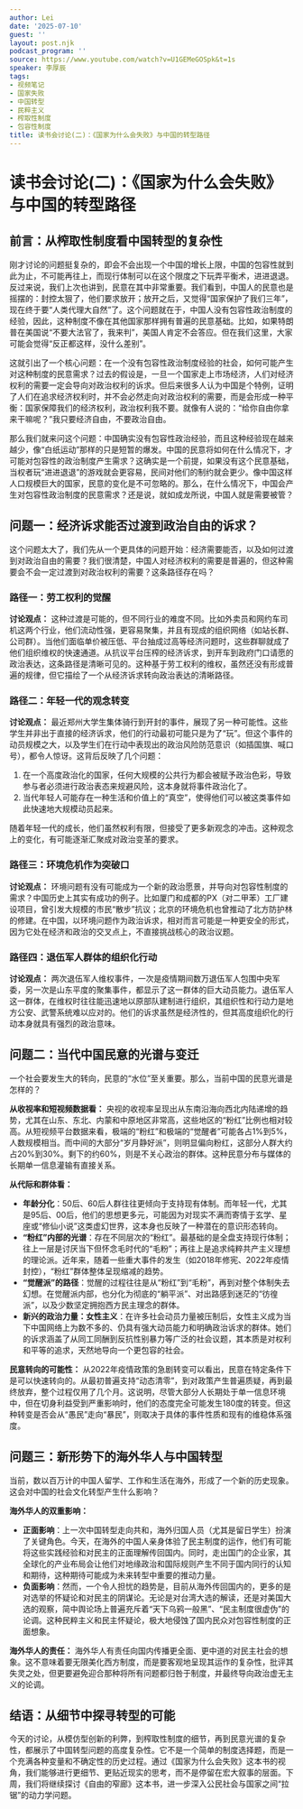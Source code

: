 ```yaml
---
author: Lei
date: '2025-07-10'
guest: ''
layout: post.njk
podcast_program: ''
source: https://www.youtube.com/watch?v=U1GEMeGOSpk&t=1s
speaker: 李厚辰
tags:
- 视频笔记
- 国家失败
- 中国转型
- 民粹主义
- 榨取性制度
- 包容性制度
title: 读书会讨论(二)：《国家为什么会失败》与中国的转型路径
---
```


# 读书会讨论(二)：《国家为什么会失败》与中国的转型路径

## 前言：从榨取性制度看中国转型的复杂性

刚才讨论的问题挺复杂的，即会不会出现一个中国的增长上限，中国的包容性就到此为止，不可能再往上，而现行体制可以在这个限度之下玩弄平衡术，进进退退。反过来说，我们上次也讲到，民意在其中非常重要。我们看到，中国人的民意也是摇摆的：封控太狠了，他们要求放开；放开之后，又觉得“国家保护了我们三年”，现在终于要“人类代理大自然”了。这个问题就在于，中国人没有包容性政治制度的经验，因此，这种制度不像在其他国家那样拥有普遍的民意基础。比如，如果特朗普在美国说“不要大法官了，我来判”，美国人肯定不会答应。但在我们这里，大家可能会觉得“反正都这样，没什么差别”。

这就引出了一个核心问题：在一个没有包容性政治制度经验的社会，如何可能产生对这种制度的民意需求？过去的假设是，一旦一个国家走上市场经济，人们对经济权利的需要一定会导向对政治权利的诉求。但后来很多人认为中国是个特例，证明了人们在追求经济权利时，并不会必然走向对政治权利的需要，而是会形成一种平衡：国家保障我们的经济权利，政治权利我不要。就像有人说的：“给你自由你拿来干嘛呢？”我只要经济自由，不要政治自由。

那么我们就来问这个问题：中国确实没有包容性政治经验，而且这种经验现在越来越少，像“白纸运动”那样的只是短暂的爆发。中国的民意将如何在什么情况下，才可能对包容性的政治制度产生需求？这确实是一个前提，如果没有这个民意基础，当权者玩“进进退退”的游戏就会更容易，民间对他们的制约就会更少。像中国这样人口规模巨大的国家，民意的变化是不可忽略的。那么，在什么情况下，中国会产生对包容性政治制度的民意需求？还是说，就如成龙所说，中国人就是需要被管？

## 问题一：经济诉求能否过渡到政治自由的诉求？

这个问题太大了，我们先从一个更具体的问题开始：经济需要能否，以及如何过渡到对政治自由的需要？我们很清楚，中国人对经济权利的需要是普遍的，但这种需要会不会一定过渡到对政治权利的需要？这条路径存在吗？

### 路径一：劳工权利的觉醒

**讨论观点：**
这种过渡是可能的，但不同行业的难度不同。比如外卖员和网约车司机这两个行业，他们流动性强，更容易聚集，并且有现成的组织网络（如站长群、公司群）。当他们面临单价被压低、平台抽成过高等经济问题时，这些群聊就成了他们组织维权的快速通道。从抗议平台压榨的经济诉求，到开车到政府门口请愿的政治表达，这条路径是清晰可见的。这种基于劳工权利的维权，虽然还没有形成普遍的规律，但它描绘了一个从经济诉求转向政治表达的清晰路径。

### 路径二：年轻一代的观念转变

**讨论观点：**
最近郑州大学生集体骑行到开封的事件，展现了另一种可能性。这些学生并非出于直接的经济诉求，他们的行动最初可能只是为了“玩”。但这个事件的动员规模之大，以及学生们在行动中表现出的政治风险防范意识（如插国旗、喊口号），都令人惊讶。这背后反映了几个问题：

1.  在一个高度政治化的国家，任何大规模的公共行为都会被赋予政治色彩，导致参与者必须进行政治表态来规避风险，这本身就将事件政治化了。
2.  当代年轻人可能存在一种生活和价值上的“真空”，使得他们可以被这类事件如此快速地大规模动员起来。

随着年轻一代的成长，他们虽然权利有限，但接受了更多新观念的冲击。这种观念上的变化，有可能逐渐汇聚成对政治变革的要求。

### 路径三：环境危机作为突破口

**讨论观点：**
环境问题有没有可能成为一个新的政治愿景，并导向对包容性制度的需求？中国历史上其实有成功的例子。比如厦门和成都的PX（对二甲苯）工厂建设项目，曾引发大规模的市民“散步”抗议；北京的环境危机也曾推动了北方防护林的修建。在中国，以环境问题作为政治诉求，相对而言可能是一种更安全的形式，因为它处在经济和政治的交叉点上，不直接挑战核心的政治议题。

### 路径四：退伍军人群体的组织化行动

**讨论观点：**
两次退伍军人维权事件，一次是疫情期间数万退伍军人包围中央军委，另一次是山东平度的聚集事件，都显示了这一群体的巨大动员能力。退伍军人这一群体，在维权时往往能迅速地以原部队建制进行组织，其组织性和行动力是地方公安、武警系统难以应对的。他们的诉求虽然是经济性的，但其高度组织化的行动本身就具有强烈的政治意味。

## 问题二：当代中国民意的光谱与变迁

一个社会要发生大的转向，民意的“水位”至关重要。那么，当前中国的民意光谱是怎样的？

**从收视率和短视频数据看：**
央视的收视率呈现出从东南沿海向西北内陆递增的趋势，尤其在山东、东北、内蒙和中原地区非常高，这些地区的“粉红”比例也相对较高。从短视频平台数据来看，极端的“粉红”和极端的“觉醒者”可能各占1%到5%，人数规模相当。而中间的大部分“岁月静好派”，则明显偏向粉红，这部分人群大约占20%到30%。剩下的约60%，则是不关心政治的群体。这种民意分布与媒体的长期单一信息灌输有直接关系。

**从代际和群体看：**

- **年龄分化**：50后、60后人群往往更倾向于支持现有体制。而年轻一代，尤其是95后、00后，他们的思想更多元，可能因为对现实不满而寄情于玄学、星座或“修仙小说”这类虚幻世界，这本身也反映了一种潜在的意识形态转向。
- **“粉红”内部的光谱**：存在不同层次的“粉红”。最基础的是全盘支持现行体制；往上一层是讨厌当下但怀念毛时代的“毛粉”；再往上是追求纯粹共产主义理想的理论派。近年来，随着一些重大事件的发生（如2018年修宪、2022年疫情封控），“粉红”群体整体呈现缩减的趋势。
- **“觉醒派”的路径**：觉醒的过程往往是从“粉红”到“毛粉”，再到对整个体制失去幻想。在觉醒派内部，也分化为彻底的“躺平派”、对出路感到迷茫的“彷徨派”，以及少数坚定拥抱西方民主理念的群体。
- **新兴的政治力量：女性主义**：在许多社会动员力量被压制后，女性主义成为当下中国网络上为数不多的、仍具有强大动员能力和明确政治诉求的群体。她们的诉求涵盖了从同工同酬到反抗性别暴力等广泛的社会议题，其本质是对权利和平等的追求，天然地导向一个更包容的社会。

**民意转向的可能性：**
从2022年疫情政策的急剧转变可以看出，民意在特定条件下是可以快速转向的。从最初普遍支持“动态清零”，到对政策产生普遍质疑，再到最终放弃，整个过程仅用了几个月。这说明，尽管大部分人长期处于单一信息环境中，但在切身利益受到严重影响时，他们的态度完全可能发生180度的转变。但这种转变是否会从“愚民”走向“暴民”，则取决于具体的事件性质和现有的维稳体系强度。

## 问题三：新形势下的海外华人与中国转型

当前，数以百万计的中国人留学、工作和生活在海外，形成了一个新的历史现象。这会对中国的社会文化转型产生什么影响？

**海外华人的双重影响：**

- **正面影响**：上一次中国转型走向共和，海外归国人员（尤其是留日学生）扮演了关键角色。今天，在海外的中国人亲身体验了民主制度的运作，他们有可能将这些实践经验和对民主的正面理解传回国内。同时，走出国门的企业家，其全球化的产业布局会让他们对地缘政治和国际规则产生不同于国内同行的认知和期待，这种期待可能成为未来转型中重要的推动力量。
- **负面影响**：然而，一个令人担忧的趋势是，目前从海外传回国内的，更多的是对选举的怀疑论和对民主的阴谋论。无论是对台湾大选的解读，还是对美国大选的观察，简中舆论场上普遍充斥着“天下乌鸦一般黑”、“民主制度很虚伪”的论调。这种民粹主义和民主怀疑论，极大地侵蚀了国内民众对包容性制度的正面想象。

**海外华人的责任：**
海外华人有责任向国内传播更全面、更中道的对民主社会的想象。这不意味着要无限美化西方制度，而是要客观地呈现其运作的复杂性，批评其失灵之处，但更要避免迎合那种将所有问题都归咎于制度，并最终导向政治虚无主义的论调。

## 结语：从细节中探寻转型的可能

今天的讨论，从模仿型创新的利弊，到榨取性制度的细节，再到民意光谱的复杂性，都展示了中国转型问题的高度复杂性。它不是一个简单的制度选择题，而是一个充满各种变量和不确定性的历史过程。通过《国家为什么会失败》这本书的视角，我们能够进行更细节、更贴近现实的思考，而不是停留在宏大叙事的层面。下周，我们将继续探讨《自由的窄廊》这本书，进一步深入公民社会与国家之间“拉锯”的动力学问题。
